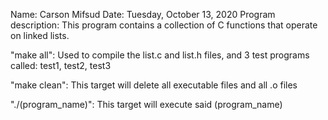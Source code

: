 Name: Carson Mifsud
Date: Tuesday, October 13, 2020
Program description: This program contains a collection of C functions that operate on linked lists.

"make all": Used to compile the list.c and list.h files, and 3 test programs called:
test1, test2, test3

"make clean": This target will delete all executable files and all .o files

"./(program_name)": This target will execute said (program_name)
